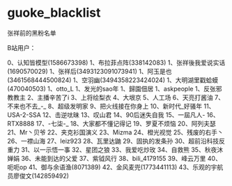 # guoke_blacklist
张祥前的黑粉名单

B站用户：

0、认知皆模型(1586673398)
1、布拉菲点阵(338142083)
1、张祥後我爱说实话(1690570029)
1、张祥后(3493123091073941)
1、阿玉是也(3461568444500824)
1、空羽幽(3494358223424024)
1、大明湖里戳蛤蟆(470040503)
1、otto_L
1、发光的sao年
1、歸園佃居
1、askpeople
1、反张邪教教主
2、主播辛苦了i
3、上将绘梨衣
4、大垠京
5、人工场
6、天亮打酱油
7、不来也不去_-_
8、超级发明家
9、把火线接在你身上
10、新时代_好骚年
11、USA-2-SSA
12、击逆呔昧
13、叹山君
14、90后迷失自我
15、一屆凡人-
16、RTX8888
17、-七柒-_
18、大家都不懂记得记
19、罗夏不烦恼
20、阿列夫瑟
21、Mr丶贝爷
22、夹克衫国演义
23、Mizma
24、橙光视觉
25、残废的右手丶
26、一襟山海
27、leiz923
28、瓦里达鼬
29、固执的发条孙
30、超前沿科技反重力
31、以一示悟一事
32、星团之狼
33、我爱吃炒玫
34、自救熊
35、秋夜沐婵娟
36、未能到达的父爱
37、紫钺风行
38、bili_4179155
39、峰云万里
40、呃呃op
41、御与余语渔(8071389)
42、金风麦兜(1773441113)
43、乐观的宇航员廖俊文(142859492)


